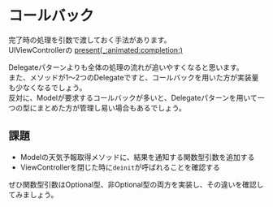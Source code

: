 # コールバック

完了時の処理を引数で渡しておく手法があります。  
UIViewControllerの [present(_:animated:completion:)](https://developer.apple.com/documentation/uikit/uiviewcontroller/1621380-present)

Delegateパターンよりも全体の処理の流れが追いやすくなると思います。  
また、メソッドが1〜2つのDelegateですと、コールバックを用いた方が実装量も少なくなるでしょう。  
反対に、Modelが要求するコールバックが多いと、Delegateパターンを用いて一つの型にまとめた方が管理し易い場合もあるでしょう。

## 課題
- Modelの天気予報取得メソッドに、結果を通知する関数型引数を追加する
- ViewControllerを閉じた時に`deinit`が呼ばれることを確認する

ぜひ関数型引数はOptional型、非Optional型の両方を実装し、その違いを確認してみましょう。